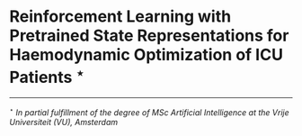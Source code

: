 # Reinforcement Learning with Pretrained State Representations for Haemodynamic Optimization of ICU Patients $^\star$
---
$^\star$ <i>In partial fulfillment of the degree of MSc Artificial Intelligence at the Vrije Universiteit (VU), Amsterdam</i>
